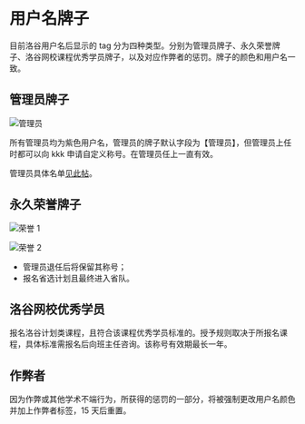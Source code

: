 # 用户名牌子

目前洛谷用户名后显示的 tag 分为四种类型。分别为管理员牌子、永久荣誉牌子、洛谷网校课程优秀学员牌子，以及对应作弊者的惩罚。牌子的颜色和用户名一致。

## 管理员牌子

![管理员](_image/badge-admin.png)

所有管理员均为紫色用户名，管理员的牌子默认字段为【管理员】，但管理员上任时都可以向 kkk 申请自定义称号。在管理员任上一直有效。

管理员具体名单[见此帖](https://www.luogu.com.cn/discuss/327478)。

## 永久荣誉牌子

![荣誉 1](_image/badge-honored1.png)

![荣誉 2](_image/badge-honored2.png)

- 管理员退任后将保留其称号；
- 报名省选计划且最终进入省队。

## 洛谷网校优秀学员

报名洛谷计划类课程，且符合该课程优秀学员标准的。授予规则取决于所报名课程，具体标准需报名后向班主任咨询。该称号有效期最长一年。

## 作弊者

因为作弊或其他学术不端行为，所获得的惩罚的一部分，将被强制更改用户名颜色并加上作弊者标签，$15$ 天后重置。
